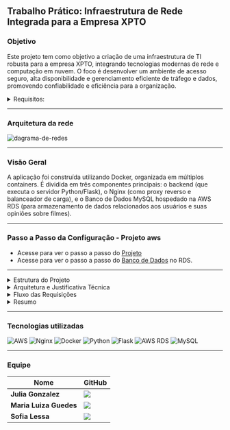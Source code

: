 ## Trabalho Prático: Infraestrutura de Rede Integrada para a Empresa XPTO

### Objetivo
Este projeto tem como objetivo a criação de uma infraestrutura de TI robusta para a empresa XPTO, integrando tecnologias modernas de rede e computação em nuvem. O foco é desenvolver um ambiente de acesso seguro, alta disponibilidade e gerenciamento eficiente de tráfego e dados, promovendo confiabilidade e eficiência para a organização.

<Details>   
  <Summary>    
    Requisitos:
  </Summary>

</br>

**1. Arquitetura da Rede:** 
Desenhar a topologia da rede;

**2. Configuração do Load Balancer:**
Implementar um Load Balancer com Nginx ou HAProxy, configurar o balanceamento entre, no mínimo, 3 máquinas para distribuir o tráfego, criar um mecanismo de monitoramento de disponibilidade e resposta dos servidores; 

**3. Proxy Reverso:** 
Configurar uma máquina com Nginx para atuar como Proxy Reverso, gerenciar requisições e redirecioná-las para os servidores apropriados;

**4. Banco de Dados:** 
Criar um servidor dedicado para o banco de dados usando Docker ou AWS RDS, escolher entre MySQL, PostgreSQL ou MongoDB e justificar a escolha;

**5. VPN (Virtual Private Network):** 
Configurar uma VPN segura (OpenVPN) para acessos externos e integrar a VPN ao firewall da rede para maior controle de acessos;

**6. Docker e Virtualização:** 
Utilizar Docker para hospedar servidores web e banco de dados, criar um docker-compose para gerenciamento facilitado dos serviços, demonstrar a escalabilidade dos containers e a comunicação entre eles;

**7. Endereçamento IPv4 e Segmentação de Redes:** 
Definir a estrutura de endereçamento da empresa e implementar DHCP para gerenciar alocação dinâmica de endereços.

</Details>

---

###  Arquitetura da rede
![dagrama-de-redes](https://github.com/user-attachments/assets/4d005e48-e671-4976-875d-962a99841b41)

---

### Visão Geral
A aplicação foi construída utilizando Docker, organizada em múltiplos containers. É dividida em três componentes principais: o backend (que executa o servidor Python/Flask), o Nginx (como proxy reverso e balanceador de carga), e o Banco de Dados MySQL hospedado na AWS RDS (para armazenamento de dados relacionados aos usuários e suas opiniões sobre filmes).

---
###  Passo a Passo da Configuração - Projeto aws

  * Acesse para ver o passo a passo do [Projeto](./instruções/readme-docker.md)
  * Acesse para ver o passo a passo do [Banco de Dados](./instruções/banco-readme.md) no RDS.

---

<Details> 
  <Summary>
     Estrutura do Projeto
  </Summary>

</br>

O projeto está dividido em:

- **Backend (Flask)**: Três servidores, cada um executando a mesma aplicação, mas distribuídos para melhorar a escalabilidade e o balanceamento de carga;
- **NGINX**: Atua como um proxy reverso e balanceador de carga, distribuindo as requisições entre os três servidores (app1, app2, app3);
- **Docker Compose**: Orquestra os containers e redes;
- **Banco de Dados (MySQL na AWS)**:  Armazena as informações dos usuários e suas interações com a aplicação (como suas avaliações de filmes);
- **RDS da AWS**: Oferece segurança, escalabilidade e gerenciamento automatizado.

</Details> 

<Details> 
  <Summary>
     Arquitetura e Justificativa Técnica
  </Summary>

#### 1. Uso do Docker
Permite isolar os componentes da aplicação - backend e proxy - em containers separados. Isso oferece vantagens:

- Isolamento e Independência: Cada parte funciona de forma independente, o que facilita a manutenção e a atualização de componentes sem afetar o funcionamento dos outros;
- Escalabilidade: Com o Docker, é fácil escalar a aplicação para mais servidores, conforme necessário. Por exemplo, podemos adicionar mais containers appX sem alterar a configuração de outros serviços;
- Portabilidade: A aplicação é executada no mesmo ambiente em qualquer máquina ou servidor, garantindo consistência entre desenvolvimento, testes e produção.

#### 2. Balanceamento de Carga com NGINX
Estamos usando o Nginx como proxy reverso e load balancer por ser uma solução robusta, amplamente utilizada, e de fácil configuração. Ele distribui o tráfego de entrada entre os servidores (app1, app2, app3), garantindo:

1. Desempenho otimizado: O Nginx é altamente eficiente na distribuição de requisições;
2. Alta disponibilidade: Caso um dos servidores do backend falhe, o Nginx pode redirecionar as requisições para outros servidores disponíveis;
3. Escalabilidade: A configuração do Nginx permite facilmente adicionar ou remover servidores de backend.

#### 3. Banco de Dados na AWS RDS (MySQL)
Utilizar o RDS permite escalar o banco de dados de forma automática, além de contar com a robustez e segurança fornecidas pela AWS. A escolha do MySQL como sistema de gerenciamento de banco de dados é devido à sua simplicidade e compatibilidade com a aplicação.

</Details>

<Details> 
  <Summary>
     Fluxo das Requisições
  </Summary>

</br>

* O usuário acessa o sistema via navegador (porta 80);
* O Nginx recebe a requisição e a redireciona para um servidor de backend;
* O backend processa e consulta o banco de dados, se necessário;
* O Nginx retorna a resposta ao usuário.

</Details> 

<Details>
  <Summary>Resumo</Summary>

🐳 Dockerfile
* Define como a imagem do backend será criada:
* Usa imagem base Python 3.9;
* Instala bibliotecas do sistema e dependências Python (via requirements.txt);
* Expõe a porta 5000 para acesso à aplicação Flask;
* Inicia a aplicação com python app.py.

💾 Banco de Dados (AWS RDS MySQL)
* Banco de dados hospedado na AWS RDS;
* Tabela criada para armazenar dados dos usuários e suas opiniões sobre filmes.

🌐 Nginx (Proxy Reverso + Load Balancer)
* Distribui o tráfego entre 3 containers de backend (app1, app2, app3);
* Usa pesos para definir quais instâncias recebem mais requisições (app1 recebe mais);
* Encaminha requisições da porta 80 para o backend de forma equilibrada.

🧩 Docker Compose
* Orquestra a execução de todos os containers;
* Define os serviços app1, app2, app3 (backends) e nginx;
* Garante que o Nginx só inicie após os backends estarem prontos.

  ---

✅ Benefícios da Arquitetura
* Escalável: Suporta mais acessos com múltiplos containers;
* Alta Disponibilidade: Se uma instância falhar, as outras continuam funcionando;
* Fácil de manter: Componentes isolados e banco de dados gerenciado na nuvem.
</Details>

---

### Tecnologias utilizadas
![AWS](https://img.shields.io/badge/aws-232F3E.svg?style=for-the-badge&logo=aws&logoColor=white)
![Nginx](https://img.shields.io/badge/nginx-009639.svg?style=for-the-badge&logo=nginx&logoColor=white)
![Docker](https://img.shields.io/badge/docker-2496ED.svg?style=for-the-badge&logo=docker&logoColor=white)
![Python](https://img.shields.io/badge/python-3776AB.svg?style=for-the-badge&logo=python&logoColor=white)
![Flask](https://img.shields.io/badge/-Flask-000000?style=for-the-badge&logo=flask&logoColor=white)
![AWS RDS](https://img.shields.io/badge/AWS_RDS-527FFF.svg?style=for-the-badge&logo=amazon-aws&logoColor=white)
![MySQL](https://img.shields.io/badge/mysql-4479A1.svg?style=for-the-badge&logo=mysql&logoColor=white)

---

### Equipe 
|Nome | GitHub|
| -------- | -------- |
|**Julia Gonzalez**| [![](https://bit.ly/3f9Xo0P)](https://github.com/juliagonzalezmoreira)|
|**Maria Luiza Guedes**| [![](https://bit.ly/3f9Xo0P)](https://github.com/mluizaguedes)|
|**Sofia Lessa**|[![](https://bit.ly/3f9Xo0P)](https://github.com/sofialessaa)|
